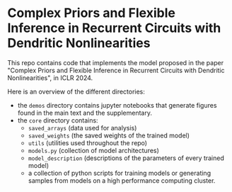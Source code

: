 # Complex Priors and Flexible Inference in Recurrent Circuits with Dendritic Nonlinearities

This repo contains code that implements the model proposed in the paper "Complex Priors and Flexible Inference in Recurrent Circuits with Dendritic Nonlinearities", in ICLR 2024. 

Here is an overview of the different directories:

- the `demos` directory contains jupyter notebooks that generate figures found in the main text and the supplementary. 
- the `core` directory contains:
  - `saved_arrays` (data used for analysis)
  - `saved_weights` (the saved weights of the trained model)
  - `utils` (utilities used throughout the repo)
  - `models.py` (collection of model architectures)
  - `model_description` (descriptions of the parameters of every trained model)
  - a collection of python scripts for training models or generating samples from models on a high performance computing cluster.